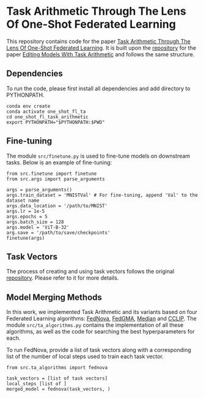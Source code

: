 # Task Arithmetic Through The Lens Of One-Shot Federated Learning

This repository contains code for the paper [Task Arithmetic Through The Lens Of One-Shot Federated Learning](https://arxiv.org/abs/2411.18607). It is built upon the [repository](https://github.com/mlfoundations/task_vectors) for the paper [Editing Models With Task Arithmetic](https://arxiv.org/abs/2212.04089) and follows the same structure. 

## Dependencies
To run the code, please first install all dependencies and add directory to PYTHONPATH.

```
conda env create 
conda activate one_shot_fl_ta
cd one_shot_fl_task_arithmetic
export PYTHONPATH="$PYTHONPATH:$PWD"
```

## Fine-tuning
The module ```src/finetune.py``` is used to fine-tune models on downstream tasks. Below is an example of fine-tuning:

```
from src.finetune import finetune
from src.args import parse_arguments

args = parse_arguments()
args.train_dataset = 'MNISTVal' # For fine-tuning, append 'Val' to the dataset name
args.data_location = '/path/to/MNIST'
args.lr = 1e-5
args.epochs = 5
args.batch_size = 128
args.model = 'ViT-B-32'
arg.save = '/path/to/save/checkpoints'
finetune(args)
```

## Task Vectors
The process of creating and using task vectors follows the original [repository](https://github.com/mlfoundations/task_vectors). Please refer to it for more details. 

## Model Merging Methods
In this work, we implemented Task Arithmetic and its variants based on four Federated Learning algorithms: [FedNova](https://arxiv.org/abs/2007.07481), [FedGMA](https://arxiv.org/abs/2201.11986), [Median](https://arxiv.org/abs/1803.01498) and [CCLIP](https://arxiv.org/abs/2012.10333). The module ```src/ta_algorithms.py``` contains the implementation of all these algorithms, as well as the code for searching the best hyperparameters for each.

To run FedNova, provide a list of task vectors along with a corresponding list of the number of local steps used to train each task vector.

```
from src.ta_algorithms import fednova

task_vectors = [list of task vectors]
local_steps [list of ]
merged_model = fednova(task_vectors, )
```
